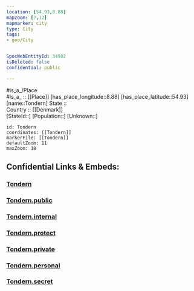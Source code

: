 ```yaml
---
location: [54.93,8.88] 
mapzoom: [7,12] 
mapmarker: city 
type: City
tags:
- geo/City


SpocWebEntityId: 34902
isDeleted: false
confidential: public

---
```

#is_a_/Place  
#is_a_ :: [[Place]] 
[has_place_longitude::8.88] 
[has_place_latitude::54.93] 
[name::Tondern] 
State ::  
Country :: [[Denmark]]  
[StateId::] 
[Population::] 
[Unknown::] 


```leaflet
id: Tondern
coordinates: [[Tondern]] 
markerFile: [[Tondern]] 
defaultZoom: 11 
maxZoom: 18
```


## Confidential Links & Embeds: 

### [Tondern](/_Standards/Earth/Continent/Europe/Europe~North/Denmark/Regions~Denmark/Syddanmark/City/Tondern.md) 

### [Tondern.public](/_public/Earth/Continent/Europe/Europe~North/Denmark/Regions~Denmark/Syddanmark/City/Tondern.public.md) 

### [Tondern.internal](/_internal/Earth/Continent/Europe/Europe~North/Denmark/Regions~Denmark/Syddanmark/City/Tondern.internal.md) 

### [Tondern.protect](/_protect/Earth/Continent/Europe/Europe~North/Denmark/Regions~Denmark/Syddanmark/City/Tondern.protect.md) 

### [Tondern.private](/_private/Earth/Continent/Europe/Europe~North/Denmark/Regions~Denmark/Syddanmark/City/Tondern.private.md) 

### [Tondern.personal](/_personal/Earth/Continent/Europe/Europe~North/Denmark/Regions~Denmark/Syddanmark/City/Tondern.personal.md) 

### [Tondern.secret](/_secret/Earth/Continent/Europe/Europe~North/Denmark/Regions~Denmark/Syddanmark/City/Tondern.secret.md)

